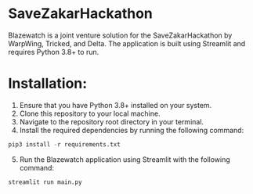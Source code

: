 # SaveZakarHackathon
Blazewatch is a joint venture solution for the SaveZakarHackathon by WarpWing, Tricked, and Delta. The application is built using Streamlit and requires Python 3.8+ to run.

# Installation:

1. Ensure that you have Python 3.8+ installed on your system.
2. Clone this repository to your local machine.
3. Navigate to the repository root directory in your terminal.
4. Install the required dependencies by running the following command:
```python
pip3 install -r requirements.txt
```
5. Run the Blazewatch application using Streamlit with the following command:
```python
streamlit run main.py
```
